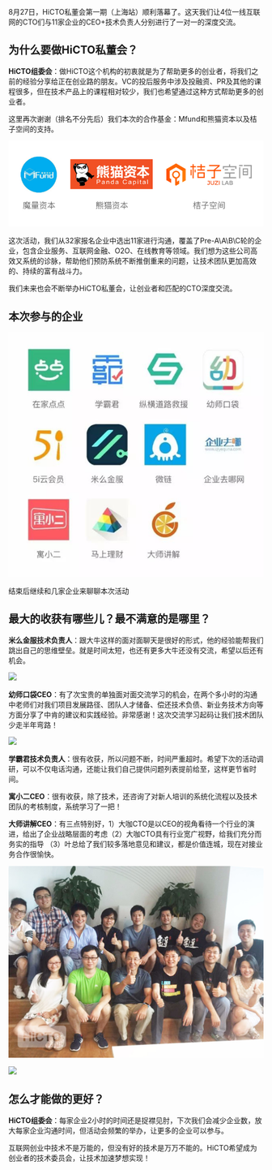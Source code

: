 <!-- $title: 让技术团队至少少走半年弯路 | HiCTO私董会 -->
<!-- $date: 2016-08-30 -->

8月27日，HiCTO私董会第一期（上海站）顺利落幕了。这天我们让4位一线互联网的CTO们与11家企业的CEO+技术负责人分别进行了一对一的深度交流。

## 为什么要做HiCTO私董会？

__HiCTO组委会__：做HiCTO这个机构的初衷就是为了帮助更多的创业者，将我们之前的经验分享给正在创业路的朋友。VC的投后服务中涉及投融资、PR及其他的课程很多，但在技术产品上的课程相对较少，我们也希望通过这种方式帮助更多的创业者。

这里再次谢谢（排名不分先后）我们本次的合作基金：Mfund和熊猫资本以及桔子空间的支持。

![](/static/news/images/upload-ueditor-image-20160829-1472463867557082200.jpg)

这次活动，我们从32家报名企业中选出11家进行沟通，覆盖了Pre-A\A\B\C轮的企业，包含企业服务、互联网金融、O2O、在线教育等领域。我们想为这些公司高效又系统的诊脉，帮助他们预防系统不断推倒重来的问题，让技术团队更加高效的、持续的富有战斗力。

我们未来也会不断举办HiCTO私董会，让创业者和匹配的CTO深度交流。

## 本次参与的企业

![](/static/news/images/002-startups-640.jpg)

结束后继续和几家企业来聊聊本次活动

## 最大的收获有哪些儿？最不满意的是哪里？

__米么金服技术负责人__：跟大牛这样的面对面聊天是很好的形式，他的经验能帮我们跳出自己的思维壁垒。就是时间太短，也还有更多大牛还没有交流，希望以后还有机会。

![](http://7xo6kd.com1.z0.glb.clouddn.com/upload-ueditor-image-20160829-1472464207908010342.jpg)

__幼师口袋CEO__：有了次宝贵的单独面对面交流学习的机会，在两个多小时的沟通中老师们对我们项目发展路径、团队人才储备、偿还技术负债、新业务技术方向等方面分享了中肯的建议和实践经验。非常感谢！这次交流学习起码让我们技术团队少走半年弯路！

![](http://7xo6kd.com1.z0.glb.clouddn.com/upload-ueditor-image-20160830-1472526600452049213.jpg)

__学霸君技术负责人__：很有收获，所以问题不断，时间严重超时。希望下次的活动调研，可以不仅电话沟通，还能让我们自己提供问题列表提前给至，这样更节省时间。

__寓小二CEO__：很有收获，除了技术，还咨询了对新人培训的系统化流程以及技术团队的考核制度，系统学习了一把！

__大师讲解CEO__：有三点特别好，1）大咖CTO是以CEO的视角看待一个行业的演进，给出了企业战略层面的考虑（2）大咖CTO具有行业宽广视野，给我们充分而务实的指导 （3）叶总给了我们较多落地意见和建议，都是价值连城，现在对接业务合作很愉快。

![](/static/news/images/upload-ueditor-image-20160829-1472463999782065168.jpg)

![](http://7xo6kd.com1.z0.glb.clouddn.com/upload-ueditor-image-20160830-1472526765761047194.jpg)

## 怎么才能做的更好？

__HiCTO组委会__：每家企业2小时的时间还是捉襟见肘，下次我们会减少企业数，放大每家企业沟通时间，但活动会频繁的举办，让更多的企业可以参与。

互联网创业中技术不是万能的，但没有好的技术是万万不能的。HiCTO希望成为创业者的技术委员会，让技术加速梦想实现！
